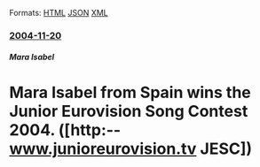 
Formats: [HTML](/news/2004/11/20/maria-isabel-from-spain-wins-the-junior-eurovision-song-contest-2004-http-www-junioreurovision-tv-jesc.html)  [JSON](/news/2004/11/20/maria-isabel-from-spain-wins-the-junior-eurovision-song-contest-2004-http-www-junioreurovision-tv-jesc.json)  [XML](/news/2004/11/20/maria-isabel-from-spain-wins-the-junior-eurovision-song-contest-2004-http-www-junioreurovision-tv-jesc.xml)  

### [2004-11-20](/news/2004/11/20/index.md)

##### Mara Isabel
#  Mara Isabel from Spain wins the Junior Eurovision Song Contest 2004. ([http:--www.junioreurovision.tv JESC])



